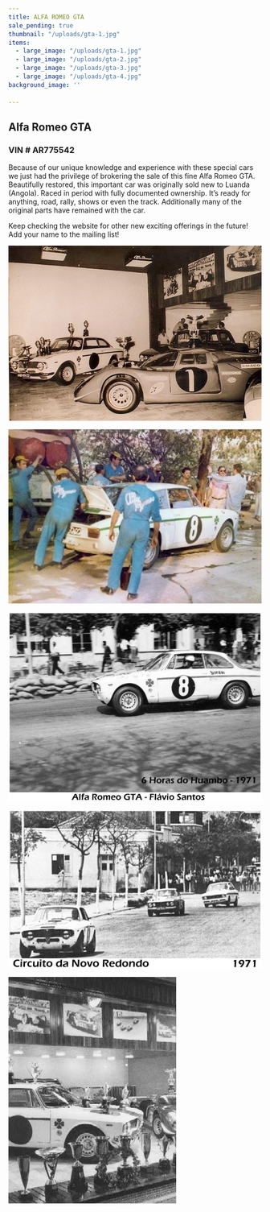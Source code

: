 ```yaml
---
title: ALFA ROMEO GTA
sale_pending: true
thumbnail: "/uploads/gta-1.jpg"
items:
  - large_image: "/uploads/gta-1.jpg"
  - large_image: "/uploads/gta-2.jpg"
  - large_image: "/uploads/gta-3.jpg"
  - large_image: "/uploads/gta-4.jpg"
background_image: ''

---
```

## Alfa Romeo GTA

### VIN  #  AR775542

Because of our unique knowledge and experience with these special cars we just had the privilege of brokering the sale of this fine Alfa Romeo GTA. Beautifully restored, this important car was originally sold new to Luanda (Angola). Raced in period with fully documented ownership. It’s ready for anything, road, rally, shows or even the track. Additionally many of the original parts have remained with the car.

Keep checking the website for other new exciting offerings in the future!  Add your name to the mailing list!

![](/uploads/soconia-1969.jpg)

![](/uploads/lisboa-1970.jpg)

![](/uploads/huambo-1971.jpg)

![](/uploads/novo-redondo-1971.jpg)

![](/uploads/trophies.jpg) 